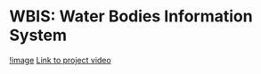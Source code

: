 # WBIS: Water Bodies Information System 

[!image](isro_bhuvan.jpg)
[Link to project video](https://drive.google.com/file/d/1FN8skRNEKRhHoZTkfucdZR7jXl4H0cEf/view?usp=sharing)
